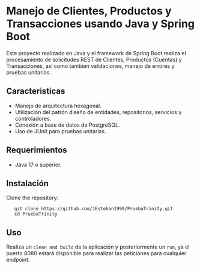 # Manejo de Clientes, Productos y Transacciones usando Java y Spring Boot

Este proyecto realizado en Java y el framework de Spring Boot realiza el procesamiento de solicitudes REST de Clientes, Productos (Cuentas) y Transacciones, asi como tambien validaciones, manejo de errores y pruebas unitarias.

## Caracteristicas

- Manejo de arquitectura hexagonal.
- Utilización del patrón diseño de entidades, repositorios, servicios y controladores.
- Conexión a base de datos de PostgreSQL.
- Uso de JUnit para pruebas unitarias.

## Requerimientos

- Java 17 o superior.

## Instalación

Clone the repository:

```
   git clone https://github.com/JEsteban1999/PruebaTrinity.git
   cd PruebaTrinity
```

## Uso

Realiza un ``clean and build`` de la aplicación y posteriormente un ``run``, ya el puerto 8080 estará disponible para realizar las peticiones para cualquier endpoint. 